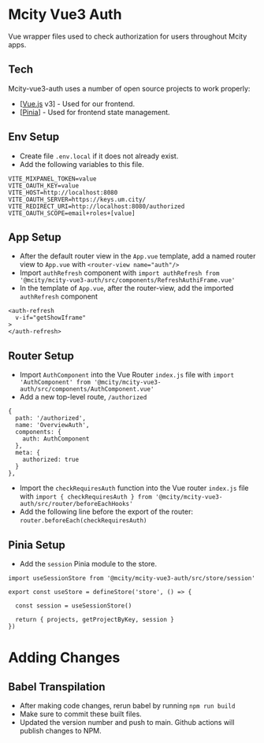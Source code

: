 # Mcity Vue3 Auth

Vue wrapper files used to check authorization for users throughout Mcity apps.

## Tech

Mcity-vue3-auth uses a number of open source projects to work properly:

- [[Vue.js](https://vuejs.org/) v3] - Used for our frontend.
- [[Pinia](https://pinia.vuejs.org/)] - Used for frontend state management.

## Env Setup

- Create file `.env.local` if it does not already exist.
- Add the following variables to this file.

```
VITE_MIXPANEL_TOKEN=value
VITE_OAUTH_KEY=value
VITE_HOST=http://localhost:8080
VITE_OAUTH_SERVER=https://keys.um.city/
VITE_REDIRECT_URI=http://localhost:8080/authorized
VITE_OAUTH_SCOPE=email+roles+[value]
```

## App Setup

- After the default router view in the `App.vue` template, add a named router view to `App.vue` with `<router-view name="auth"/>`
- Import `authRefresh` component with
  `import authRefresh from '@mcity/mcity-vue3-auth/src/components/RefreshAuthiFrame.vue'`
- In the template of `App.vue`, after the router-view, add the imported `authRefresh` component

```
<auth-refresh
  v-if="getShowIframe"
>
</auth-refresh>
```

## Router Setup

- Import `AuthComponent` into the Vue Router `index.js` file with `import 'AuthComponent' from '@mcity/mcity-vue3-auth/src/components/AuthComponent.vue'`
- Add a new top-level route, `/authorized`

```
{
  path: '/authorized',
  name: 'OverviewAuth',
  components: {
    auth: AuthComponent
  },
  meta: {
    authorized: true
  }
},
```

- Import the `checkRequiresAuth` function into the Vue router `index.js` file with
  `import { checkRequiresAuth } from '@mcity/mcity-vue3-auth/src/router/beforeEachHooks'`
- Add the following line before the export of the router:
  `router.beforeEach(checkRequiresAuth)`

## Pinia Setup

- Add the `session` Pinia module to the store.

```
import useSessionStore from '@mcity/mcity-vue3-auth/src/store/session'

export const useStore = defineStore('store', () => {

  const session = useSessionStore()

  return { projects, getProjectByKey, session }
})
```

# Adding Changes

## Babel Transpilation

- After making code changes, rerun babel by running `npm run build`
- Make sure to commit these built files.
- Updated the version number and push to main. Github actions will publish changes to NPM.
